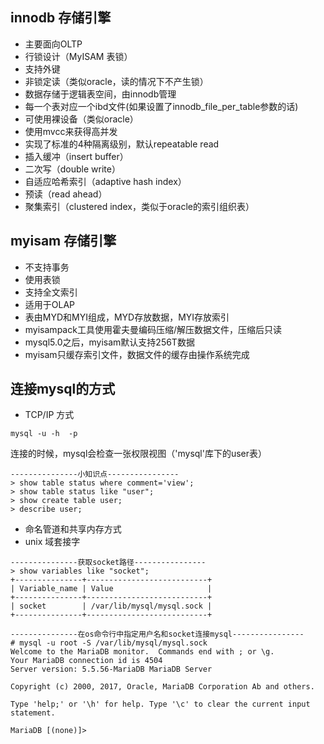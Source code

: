 ## innodb 存储引擎
- 主要面向OLTP
- 行锁设计（MyISAM 表锁）
- 支持外键
- 非锁定读（类似oracle，读的情况下不产生锁）
- 数据存储于逻辑表空间，由innodb管理
- 每一个表对应一个ibd文件(如果设置了innodb_file_per_table参数的话)
- 可使用裸设备（类似oracle）
- 使用mvcc来获得高并发
- 实现了标准的4种隔离级别，默认repeatable read
- 插入缓冲（insert buffer）
- 二次写（double write）
- 自适应哈希索引（adaptive hash index）
- 预读（read ahead）
- 聚集索引（clustered index，类似于oracle的索引组织表）
## myisam 存储引擎
- 不支持事务
- 使用表锁
- 支持全文索引
- 适用于OLAP
- 表由MYD和MYI组成，MYD存放数据，MYI存放索引
- myisampack工具使用霍夫曼编码压缩/解压数据文件，压缩后只读
- mysql5.0之后，myisam默认支持256T数据
- myisam只缓存索引文件，数据文件的缓存由操作系统完成


## 连接mysql的方式
- TCP/IP 方式

```
mysql -u -h  -p
```
连接的时候，mysql会检查一张权限视图（'mysql'库下的user表）

```
---------------小知识点----------------
> show table status where comment='view';
> show table status like "user";
> show create table user;
> describe user;
```

- 命名管道和共享内存方式
- unix 域套接字

```
---------------获取socket路径----------------
> show variables like "socket";
+---------------+---------------------------+
| Variable_name | Value                     |
+---------------+---------------------------+
| socket        | /var/lib/mysql/mysql.sock |
+---------------+---------------------------+

---------------在os命令行中指定用户名和socket连接mysql----------------
# mysql -u root -S /var/lib/mysql/mysql.sock
Welcome to the MariaDB monitor.  Commands end with ; or \g.
Your MariaDB connection id is 4504
Server version: 5.5.56-MariaDB MariaDB Server

Copyright (c) 2000, 2017, Oracle, MariaDB Corporation Ab and others.

Type 'help;' or '\h' for help. Type '\c' to clear the current input statement.

MariaDB [(none)]> 

```



